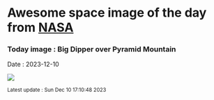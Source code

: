
# Awesome space image of the day from [NASA](https://api.nasa.gov/)

### Today image : Big Dipper over Pyramid Mountain
Date : 2023-12-10

![](https://apod.nasa.gov/apod/image/2312/BigDipperMt2_Cullen_960.jpg)

<small>Latest update : Sun Dec 10 17:10:48 2023</small>
        